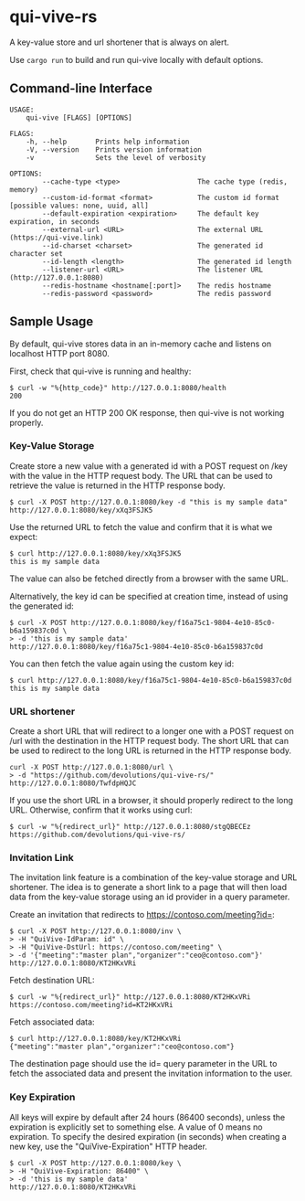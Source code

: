# qui-vive-rs

A key-value store and url shortener that is always on alert.

Use `cargo run` to build and run qui-vive locally with default options.

## Command-line Interface

```
USAGE:
    qui-vive [FLAGS] [OPTIONS]

FLAGS:
    -h, --help       Prints help information
    -V, --version    Prints version information
    -v               Sets the level of verbosity

OPTIONS:
        --cache-type <type>                   The cache type (redis, memory)
        --custom-id-format <format>           The custom id format [possible values: none, uuid, all]
        --default-expiration <expiration>     The default key expiration, in seconds
        --external-url <URL>                  The external URL (https://qui-vive.link)
        --id-charset <charset>                The generated id character set
        --id-length <length>                  The generated id length
        --listener-url <URL>                  The listener URL (http://127.0.0.1:8080)
        --redis-hostname <hostname[:port]>    The redis hostname
        --redis-password <password>           The redis password
```

## Sample Usage

By default, qui-vive stores data in an in-memory cache and listens on localhost HTTP port 8080.

First, check that qui-vive is running and healthy:
```
$ curl -w "%{http_code}" http://127.0.0.1:8080/health
200
```

If you do not get an HTTP 200 OK response, then qui-vive is not working properly.

### Key-Value Storage

Create store a new value with a generated id with a POST request on /key with the value in the HTTP request body. The URL that can be used to retrieve the value is returned in the HTTP response body.
```
$ curl -X POST http://127.0.0.1:8080/key -d "this is my sample data"
http://127.0.0.1:8080/key/xXq3FSJK5
```

Use the returned URL to fetch the value and confirm that it is what we expect:
```
$ curl http://127.0.0.1:8080/key/xXq3FSJK5
this is my sample data
```

The value can also be fetched directly from a browser with the same URL.

Alternatively, the key id can be specified at creation time, instead of using the generated id:

```
$ curl -X POST http://127.0.0.1:8080/key/f16a75c1-9804-4e10-85c0-b6a159837c0d \
> -d 'this is my sample data'
http://127.0.0.1:8080/key/f16a75c1-9804-4e10-85c0-b6a159837c0d
```

You can then fetch the value again using the custom key id:

```
$ curl http://127.0.0.1:8080/key/f16a75c1-9804-4e10-85c0-b6a159837c0d
this is my sample data
```

### URL shortener

Create a short URL that will redirect to a longer one with a POST request on /url with the destination in the HTTP request body. The short URL that can be used to redirect to the long URL is returned in the HTTP response body.

```
curl -X POST http://127.0.0.1:8080/url \
> -d "https://github.com/devolutions/qui-vive-rs/"
http://127.0.0.1:8080/TwfdpHQJC
```

If you use the short URL in a browser, it should properly redirect to the long URL. Otherwise, confirm that it works using curl:

```
$ curl -w "%{redirect_url}" http://127.0.0.1:8080/stgQBECEz
https://github.com/devolutions/qui-vive-rs/
```

### Invitation Link

The invitation link feature is a combination of the key-value storage and URL shortener. The idea is to generate a short link to a page that will then load data from the key-value storage using an id provider in a query parameter.

Create an invitation that redirects to https://contoso.com/meeting?id=<qui-vive-id>:
```
$ curl -X POST http://127.0.0.1:8080/inv \
> -H "QuiVive-IdParam: id" \
> -H "QuiVive-DstUrl: https://contoso.com/meeting" \
> -d '{"meeting":"master plan","organizer":"ceo@contoso.com"}'
http://127.0.0.1:8080/KT2HKxVRi
```

Fetch destination URL:
```
$ curl -w "%{redirect_url}" http://127.0.0.1:8080/KT2HKxVRi
https://contoso.com/meeting?id=KT2HKxVRi
```

Fetch associated data:
```
$ curl http://127.0.0.1:8080/key/KT2HKxVRi
{"meeting":"master plan","organizer":"ceo@contoso.com"}
```

The destination page should use the id=<qui-vive-id> query parameter in the URL to fetch the associated data and present the invitation information to the user.

### Key Expiration

All keys will expire by default after 24 hours (86400 seconds), unless the expiration is explicitly set to something else. A value of 0 means no expiration. To specify the desired expiration (in seconds) when creating a new key, use the "QuiVive-Expiration" HTTP header.

```
$ curl -X POST http://127.0.0.1:8080/key \
> -H "QuiVive-Expiration: 86400" \
> -d 'this is my sample data'
http://127.0.0.1:8080/KT2HKxVRi
```
